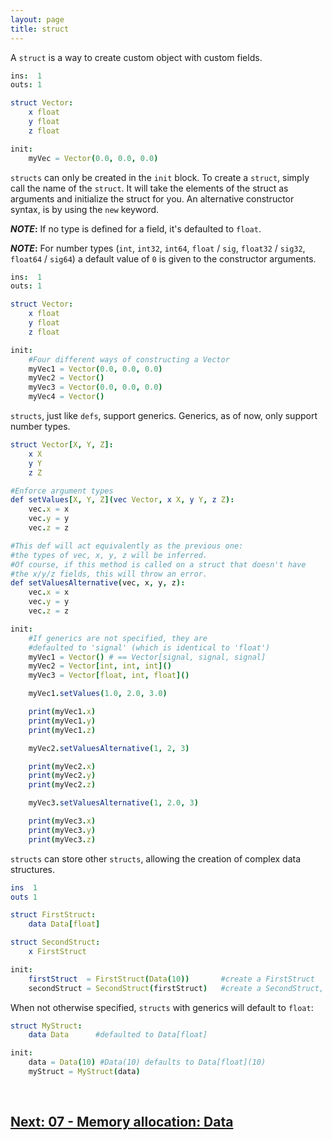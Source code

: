 ```yaml
---
layout: page
title: struct
---
```


A `struct` is a way to create custom object with custom fields. 

```nim
ins:  1
outs: 1

struct Vector:
    x float
    y float
    z float

init:
    myVec = Vector(0.0, 0.0, 0.0)
```

`structs` can only be created in the `init` block. To create a `struct`, simply call the name of the `struct`. It will take the elements of the struct as arguments and initialize the struct for you.
An alternative constructor syntax, is by using the `new` keyword.

**_NOTE_:** If no type is defined for a field, it's defaulted to `float`.

**_NOTE_:** For number types (`int`, `int32`, `int64`, `float` / `sig`, `float32` / `sig32`, `float64` / `sig64`) a default value of `0` is given to the constructor arguments.

```nim
ins:  1
outs: 1

struct Vector:
    x float
    y float
    z float

init:
    #Four different ways of constructing a Vector
    myVec1 = Vector(0.0, 0.0, 0.0)
    myVec2 = Vector()
    myVec3 = Vector(0.0, 0.0, 0.0)
    myVec4 = Vector()
```

`structs`, just like `defs`, support generics. Generics, as of now, only support number types.

```nim
struct Vector[X, Y, Z]:
    x X
    y Y
    z Z

#Enforce argument types
def setValues[X, Y, Z](vec Vector, x X, y Y, z Z):
    vec.x = x
    vec.y = y
    vec.z = z

#This def will act equivalently as the previous one:
#the types of vec, x, y, z will be inferred.
#Of course, if this method is called on a struct that doesn't have
#the x/y/z fields, this will throw an error.
def setValuesAlternative(vec, x, y, z):
    vec.x = x
    vec.y = y
    vec.z = z

init:
    #If generics are not specified, they are 
    #defaulted to 'signal' (which is identical to 'float')
    myVec1 = Vector() # == Vector[signal, signal, signal]
    myVec2 = Vector[int, int, int]()
    myVec3 = Vector[float, int, float]()

    myVec1.setValues(1.0, 2.0, 3.0)

    print(myVec1.x)
    print(myVec1.y)
    print(myVec1.z)

    myVec2.setValuesAlternative(1, 2, 3)

    print(myVec2.x)
    print(myVec2.y)
    print(myVec2.z)

    myVec3.setValuesAlternative(1, 2.0, 3)

    print(myVec3.x)
    print(myVec3.y)
    print(myVec3.z)
```

`structs` can store other `structs`, allowing the creation of complex data structures.

```nim
ins  1
outs 1

struct FirstStruct:
    data Data[float]

struct SecondStruct:
    x FirstStruct

init:
    firstStruct  = FirstStruct(Data(10))       #create a FirstStruct
    secondStruct = SecondStruct(firstStruct)   #create a SecondStruct, using the previously declared firstStruct
```

When not otherwise specified, `structs` with generics will default to `float`:

```nim
struct MyStruct:
    data Data      #defaulted to Data[float]

init:
    data = Data(10) #Data(10) defaults to Data[float](10)
    myStruct = MyStruct(data)  
```

<br>

## [Next: 07 - Memory allocation: Data](07_data.md)
